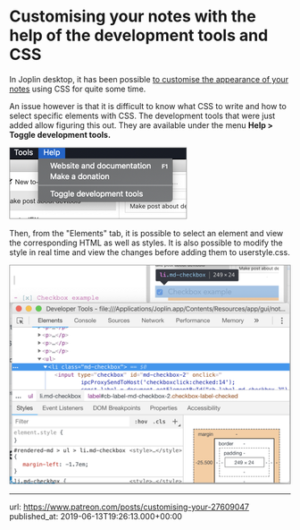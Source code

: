 # Customising your notes with the help of the development tools and CSS

In Joplin desktop, it has been possible [to customise the appearance of your notes](https://joplinapp.org/#custom-css) using CSS for quite some time.

An issue however is that it is difficult to know what CSS to write and how to select specific elements with CSS. The development tools that were just added allow figuring this out. They are available under the menu **Help > Toggle development tools.**

![](images/20190613-192613_0.png)

Then, from the "Elements" tab, it is possible to select an element and view the corresponding HTML as well as styles. It is also possible to modify the style in real time and view the changes before adding them to userstyle.css.

![](images/20190613-192613_1.png)

* * *

url: https://www.patreon.com/posts/customising-your-27609047
published_at: 2019-06-13T19:26:13.000+00:00